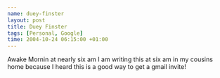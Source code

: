 ```yaml
--- 
name: duey-finster
layout: post
title: Duey Finster
tags: [Personal, Google]
time: 2004-10-24 06:15:00 +01:00
---
```


Awake Mornin at nearly six am I am writing this at six am in my cousins home
because I heard this is a good way to get a gmail invite!

